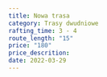 ```yaml
---
title: Nowa trasa
category: Trasy dwudniowe
rafting_time: 3 - 4
route_length: "15"
price: "180"
price_descrition: 
date: 2022-03-29
---
```

